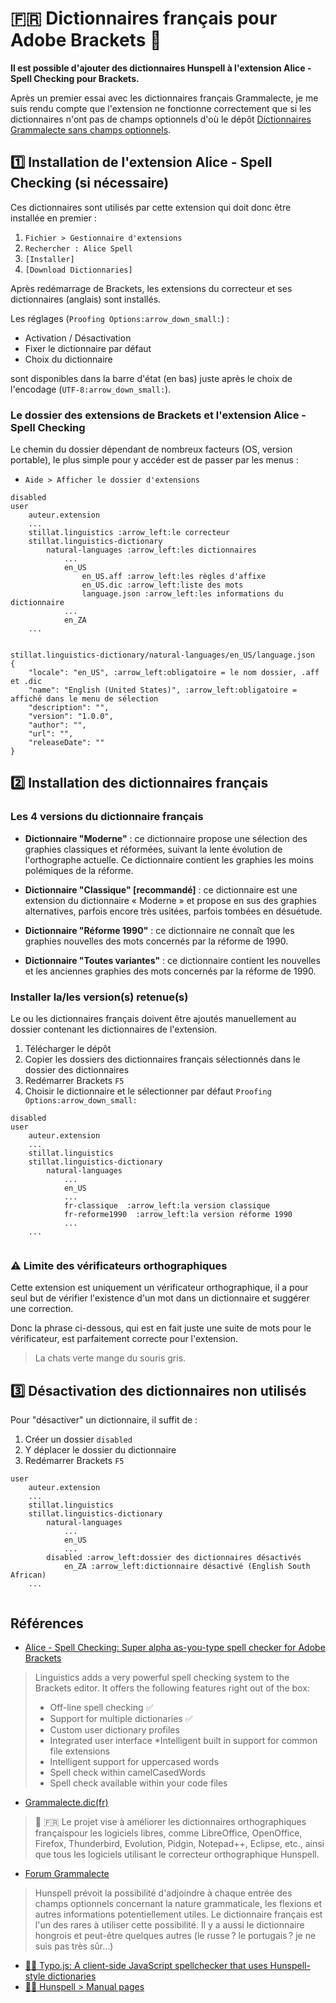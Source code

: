 #  :fr: Dictionnaires français pour Adobe Brackets :book:

**Il est possible d'ajouter des dictionnaires Hunspell à l'extension Alice - Spell Checking pour Brackets.**

Après un premier essai avec les dictionnaires français Grammalecte, je me suis rendu compte que l'extension ne fonctionne correctement que si les dictionnaires n'ont pas de champs optionnels d'où le dépôt [Dictionnaires Grammalecte sans champs optionnels](https://github.com/FrancoisCapon/GrammalecteDictionariesWithoutOptionalDataFields).

## :one: Installation de l'extension Alice - Spell Checking (si nécessaire)

Ces dictionnaires sont utilisés par cette extension qui doit donc être installée en premier : 
1. `Fichier > Gestionnaire d'extensions`
1. `Rechercher : Alice Spell`
1. `[Installer]`
1. `[Download Dictionnaries]`

Après redémarrage de Brackets, les extensions du correcteur et ses dictionnaires (anglais) sont installés.

Les réglages (`Proofing Options:arrow_down_small:`) :
* Activation / Désactivation
* Fixer le dictionnaire par défaut
* Choix du dictionnaire

sont disponibles dans la barre d'état (en bas) juste après le choix de l'encodage (`UTF-8:arrow_down_small:`). 

###  Le dossier des extensions de Brackets et l'extension Alice - Spell Checking

Le chemin du dossier dépendant de nombreux facteurs (OS, version portable), le plus simple pour y accéder est de passer par les menus : 
* `Aide > Afficher le dossier d'extensions`

```
disabled
user
    auteur.extension
    ...
    stillat.linguistics :arrow_left:le correcteur
    stillat.linguistics-dictionary
        natural-languages :arrow_left:les dictionnaires
            ...
            en_US
                en_US.aff :arrow_left:les règles d'affixe
                en_US.dic :arrow_left:liste des mots
                language.json :arrow_left:les informations du dictionnaire
            ...
            en_ZA
    ...
    
```

```
stillat.linguistics-dictionary/natural-languages/en_US/language.json
{
    "locale": "en_US", :arrow_left:obligatoire = le nom dossier, .aff et .dic
    "name": "English (United States)", :arrow_left:obligatoire = affiché dans le menu de sélection
    "description": "",
    "version": "1.0.0",
    "author": "",
    "url": "",
    "releaseDate": ""
}
```


## :two: Installation des dictionnaires français
### Les 4 versions du dictionnaire français
* **Dictionnaire "Moderne"** : ce dictionnaire propose une sélection des graphies classiques et réformées, suivant la lente évolution de l'orthographe actuelle. Ce dictionnaire contient les graphies les moins polémiques de la réforme.

* **Dictionnaire "Classique" [recommandé]** : ce dictionnaire est une extension du dictionnaire « Moderne » et propose en sus des graphies alternatives, parfois encore très usitées, parfois tombées en désuétude.

* **Dictionnaire "Réforme 1990"** : ce dictionnaire ne connaît que les graphies nouvelles des mots concernés par la réforme de 1990.

* **Dictionnaire "Toutes variantes"** : ce dictionnaire contient les nouvelles et les anciennes graphies des mots concernés par la réforme de 1990.

### Installer la/les version(s) retenue(s)

Le ou les dictionnaires français doivent être ajoutés manuellement au dossier contenant les dictionnaires de l'extension. 

1. Télécharger le dépôt
1. Copier les dossiers des dictionnaires français sélectionnés dans le dossier des dictionnaires
1. Redémarrer Brackets `F5`
1. Choisir le dictionnaire et le sélectionner par défaut `Proofing Options:arrow_down_small:`

```
disabled
user
    auteur.extension
    ...
    stillat.linguistics
    stillat.linguistics-dictionary
        natural-languages
            ...
            en_US
            ...
            fr-classique  :arrow_left:la version classique
            fr-reforme1990  :arrow_left:la version réforme 1990
            ...
    ...
    
```

### :warning: Limite des vérificateurs orthographiques

Cette extension est uniquement un vérificateur orthographique, il a pour seul but de vérifier l'existence d'un mot dans un dictionnaire et suggérer une correction. 

Donc la phrase ci-dessous, qui est en fait juste une suite de mots pour le vérificateur, est parfaitement correcte pour l'extension.

> La chats verte mange du souris gris.


## :three: Désactivation des dictionnaires non utilisés

Pour "désactiver" un dictionnaire, il suffit de :
1. Créer un dossier `disabled`
1. Y déplacer le dossier du dictionnaire
1. Redémarrer Brackets `F5`

```
user
    auteur.extension
    ...
    stillat.linguistics
    stillat.linguistics-dictionary
        natural-languages
            ...
            en_US
            ...
        disabled :arrow_left:dossier des dictionnaires désactivés
            en_ZA :arrow_left:dictionnaire désactivé (English South African)
    ...
    
```
## Références
* [Alice - Spell Checking: Super alpha as-you-type spell checker for Adobe Brackets](https://github.com/JohnathonKoster/brackets-spellcheck)
> Linguistics adds a very powerful spell checking system to the Brackets editor. It offers the following features right out of the box:
> * Off-line spell checking :white_check_mark:
> * Support for multiple dictionaries :white_check_mark: 
> * Custom user dictionary profiles
> * Integrated user interface
> *Intelligent built in support for common file extensions
> * Intelligent support for uppercased words
> * Spell check within camelCasedWords
> * Spell check available within your code files
* [Grammalecte.dic(fr)](https://grammalecte.net/home.php?prj=fr)
> :book: :fr: Le projet vise à améliorer les dictionnaires orthographiques françaispour les logiciels libres, comme LibreOffice, OpenOffice, Firefox, Thunderbird, Evolution, Pidgin, Notepad++, Eclipse, etc., ainsi que tous les logiciels utilisant le correcteur orthographique Hunspell.
* [Forum Grammalecte](https://grammalecte.net/thread.php?prj=fr&t=827)
> Hunspell prévoit la possibilité d'adjoindre à chaque entrée des champs optionnels concernant la nature grammaticale, les flexions et autres informations potentiellement utiles.
Le dictionnaire français est l'un des rares à utiliser cette possibilité. Il y a aussi le dictionnaire hongrois et peut-être quelques autres (le russe ? le portugais ? je ne suis pas très sûr...)
* [ :male_detective: Typo.js: A client-side JavaScript spellchecker that uses Hunspell-style dictionaries](https://github.com/cfinke/Typo.js/)
* [ :male_detective: Hunspell > Manual pages](https://github.com/hunspell/hunspell/releases)

